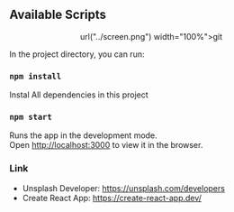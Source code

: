 
## Available Scripts

<p align="center">
url("../screen.png") width="100%">git
</p>

In the project directory, you can run:

### `npm install`

Instal All dependencies in this project

### `npm start`

Runs the app in the development mode.<br />
Open [http://localhost:3000](http://localhost:3000) to view it in the browser.

### Link

- Unsplash Developer: https://unsplash.com/developers
- Create React App: https://create-react-app.dev/
